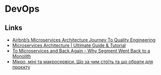 # DevOps

## Links

- [Airbnb’s Microservices Architecture Journey To Quality Engineering](https://qeunit.com/blog/airbnbs-microservices-architecture-journey-to-quality-engineering/)
- [Microservices Architecture | Ultimate Guide & Tutorial](https://www.containiq.com/post/microservices-architecture)
- [To Microservices and Back Again - Why Segment Went Back to a Monolith](https://www.infoq.com/news/2020/04/microservices-back-again/)
- [Мікро, міні та макросервіси. Що за чим стоїть та що обрати для проєкту](https://dou.ua/forums/topic/38217/)